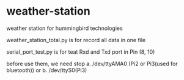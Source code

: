 # weather-station
weather station for hummingbird technologies

weather_station_total.py is for record all data in one file

serial_port_test.py is for teat Rxd and Txd port in Pin (8, 10) 

before use them, we need stop a. /dev/ttyAMA0 (Pi2 or Pi3(used for bluetooth)) 
or
b. /dev/ttyS0(Pi3)



